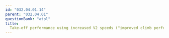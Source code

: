 ```yaml
---
id: "032.04.01.14"
parent: "032.04.01"
questionBank: "atpl"
title:
  Take-off performance using increased V2 speeds ("improved climb performance")
---
```

